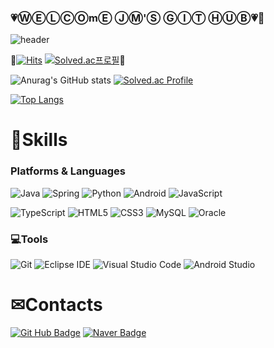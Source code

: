 ### 💗&#9420;&#9402;&#9409;&#9400;&#9412;m&#9402; &#9407;&#9410;'&#9416; &#9404;&#9406;&#9417; &#9405;Ⓤ&#9399;💗🎡

![header](https://capsule-render.vercel.app/api?type=shark&color=timeGradient&height=300&section=header&text=Welcome😀&fontAlign=30&fontSize=40&desc=JM's%20GitHub&descAlign=60&descAlignY=50&animation=fadeIn)


💙[![Hits](https://hits.seeyoufarm.com/api/count/incr/badge.svg?url=https%3A%2F%2Fgithub.com%2Fojingjing&count_bg=%23EECCCC&title_bg=%238CC1EC&icon=counter-strike.svg&icon_color=%233C476B&title=hits&edge_flat=false)](https://hits.seeyoufarm.com)
[![Solved.ac프로필](http://mazassumnida.wtf/api/mini/generate_badge?boj=wlddj14)](https://solved.ac/wlddj14)🔸

![Anurag's GitHub stats](https://github-readme-stats.vercel.app/api?username=ojingjing&show_icons=true&theme=solarized-light)
[![Solved.ac Profile](http://mazassumnida.wtf/api/v2/generate_badge?boj=wlddj14)](https://solved.ac/wlddj14/)



[![Top Langs](https://github-readme-stats.vercel.app/api/top-langs/?username=ojingjing&layout=compact)](https://github.com/ojingjing/github-readme-stats)


# 💎Skills
### Platforms & Languages
![Java](https://img.shields.io/badge/Java-007396.svg?&style=for-the-badge&logo=Java&logoColor=white)
![Spring](https://img.shields.io/badge/Spring-6DB33F.svg?&style=for-the-badge&logo=Spring&logoColor=white)
![Python](https://img.shields.io/badge/Python-3776AB.svg?&style=for-the-badge&logo=Python&logoColor=white)
![Android](https://img.shields.io/badge/Android-3DDC84.svg?&style=for-the-badge&logo=Android&logoColor=white)
![JavaScript](https://img.shields.io/badge/JavaScript-F7DF1E.svg?&style=for-the-badge&logo=JavaScript&logoColor=white)

![TypeScript](https://img.shields.io/badge/TypeScript-3178C6.svg?&style=for-the-badge&logo=TypeScript&logoColor=white)
![HTML5](https://img.shields.io/badge/HTML5-E34F26.svg?&style=for-the-badge&logo=HTML5&logoColor=white)
![CSS3](https://img.shields.io/badge/CSS3-1572B6.svg?&style=for-the-badge&logo=CSS3&logoColor=white)
![MySQL](https://img.shields.io/badge/MySQL-4479A1.svg?&style=for-the-badge&logo=MySQL&logoColor=white)
![Oracle](https://img.shields.io/badge/Oracle-F80000.svg?&style=for-the-badge&logo=Oracle&logoColor=white)

### 💻Tools
![Git](https://img.shields.io/badge/Git-F05032.svg?&style=for-the-badge&logo=Git&logoColor=white)
![Eclipse IDE](https://img.shields.io/badge/Eclipse%20IDE-2C2255.svg?&style=for-the-badge&logo=Eclipse%20IDE&logoColor=white)
![Visual Studio Code](https://img.shields.io/badge/Visual%20Studio%20Code-007ACC.svg?&style=for-the-badge&logo=Visual%20Studio%20Code&logoColor=white)
![Android Studio](https://img.shields.io/badge/Android%20Studio-3DDC84.svg?&style=for-the-badge&logo=Android%20Studio&logoColor=white)

 
# &#9993;Contacts
[![Git Hub Badge](http://img.shields.io/badge/-Git%20Hub-black?style=flat-square&logo=github&link=https://soo-vely-dev.tistory.com/)](https://github.com/ojingjing)
[![Naver Badge](https://img.shields.io/badge/Naver-03C75A?style=flat-square&logo=Naver&logoColor=white&link=mailto:rlatngus1691@naver.com)](mailto:wlddj14@naver.com)


<!--
**ojingjing/ojingjing** is a ✨ _special_ ✨ repository because its `README.md` (this file) appears on your GitHub profile.

Here are some ideas to get you started:

- 🔭 I’m currently working on ...
- 🌱 I’m currently learning ...
- 👯 I’m looking to collaborate on ...
- 🤔 I’m looking for help with ...
- 💬 Ask me about ...
- 📫 How to reach me: ...
- 😄 Pronouns: ...
- ⚡ Fun fact: ...
-->
